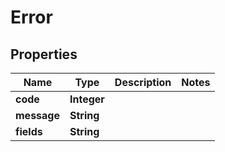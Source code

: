 
# Error

## Properties
Name | Type | Description | Notes
------------ | ------------- | ------------- | -------------
**code** | **Integer** |  | 
**message** | **String** |  | 
**fields** | **String** |  | 



